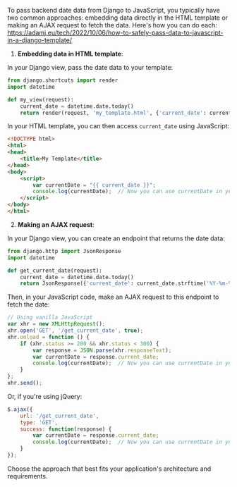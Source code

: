 To pass backend date data from Django to JavaScript, you typically have two common approaches: embedding data directly in the HTML template or making an AJAX request to fetch the data. Here's how you can do each:
https://adamj.eu/tech/2022/10/06/how-to-safely-pass-data-to-javascript-in-a-django-template/
1. **Embedding data in HTML template**:

In your Django view, pass the date data to your template:

```python
from django.shortcuts import render
import datetime

def my_view(request):
    current_date = datetime.date.today()
    return render(request, 'my_template.html', {'current_date': current_date})
```

In your HTML template, you can then access `current_date` using JavaScript:

```html
<!DOCTYPE html>
<html>
<head>
    <title>My Template</title>
</head>
<body>
    <script>
        var currentDate = "{{ current_date }}";
        console.log(currentDate);  // Now you can use currentDate in your JavaScript code
    </script>
</body>
</html>
```

2. **Making an AJAX request**:

In your Django view, you can create an endpoint that returns the date data:

```python
from django.http import JsonResponse
import datetime

def get_current_date(request):
    current_date = datetime.date.today()
    return JsonResponse({'current_date': current_date.strftime('%Y-%m-%d')})
```

Then, in your JavaScript code, make an AJAX request to this endpoint to fetch the date:

```javascript
// Using vanilla JavaScript
var xhr = new XMLHttpRequest();
xhr.open('GET', '/get_current_date', true);
xhr.onload = function () {
    if (xhr.status >= 200 && xhr.status < 300) {
        var response = JSON.parse(xhr.responseText);
        var currentDate = response.current_date;
        console.log(currentDate);  // Now you can use currentDate in your JavaScript code
    }
};
xhr.send();
```

Or, if you're using jQuery:

```javascript
$.ajax({
    url: '/get_current_date',
    type: 'GET',
    success: function(response) {
        var currentDate = response.current_date;
        console.log(currentDate);  // Now you can use currentDate in your JavaScript code
    }
});
```

Choose the approach that best fits your application's architecture and requirements.